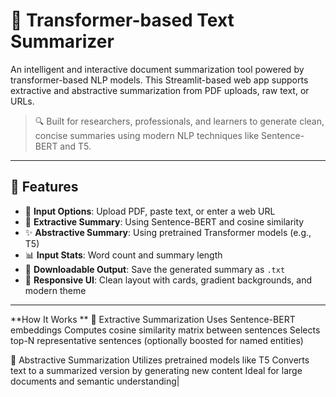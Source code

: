 # 🚀 Transformer-based Text Summarizer

An intelligent and interactive document summarization tool powered by transformer-based NLP models. This Streamlit-based web app supports extractive and abstractive summarization from PDF uploads, raw text, or URLs.

> 🔍 Built for researchers, professionals, and learners to generate clean, concise summaries using modern NLP techniques like Sentence-BERT and T5.

---

## 🧠 Features

- 📄 **Input Options**: Upload PDF, paste text, or enter a web URL
- 🧾 **Extractive Summary**: Using Sentence-BERT and cosine similarity
- ✨ **Abstractive Summary**: Using pretrained Transformer models (e.g., T5)
- 📊 **Input Stats**: Word count and summary length
- 💾 **Downloadable Output**: Save the generated summary as `.txt`
- 🧱 **Responsive UI**: Clean layout with cards, gradient backgrounds, and modern theme

---

**How It Works
**
🔹 Extractive Summarization
Uses Sentence-BERT embeddings
Computes cosine similarity matrix between sentences
Selects top-N representative sentences (optionally boosted for named entities)

🔹 Abstractive Summarization
Utilizes pretrained models like T5
Converts text to a summarized version by generating new content
Ideal for large documents and semantic understanding|

